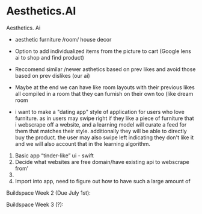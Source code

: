 # Aesthetics.AI

Aesthetics. Ai

- aesthetic furniture /room/ house decor
- Option to add individualized items from the picture to cart (Google lens ai to shop and find product)
- Reccomend similar /newer asthetics based on prev likes and avoid those based on prev dislikes (our ai)
- Maybe at the end we can have like room layouts with their previous likes all compiled in a room that they can furnish on their own too (like dream room 



- i want to make a "dating app" style of application for users who love furniture. as in users may swipe right if they like a piece of furniture that i webscrape off a website, and a learning model will curate a feed for them that matches their style. additionally they will be able to directly buy the product. the user may also swipe left indicating they don't like it and we will also account that in the learning algorithm.

1. Basic app “tinder-like” ui - swift
2. Decide what websites are free domain/have existing api to webscrape from’
3. 
4. Import into app, need to figure out how to have such a large amount of
 

Buildspace Week 2 (Due July 1st):

Buildspace Week 3 (?):
